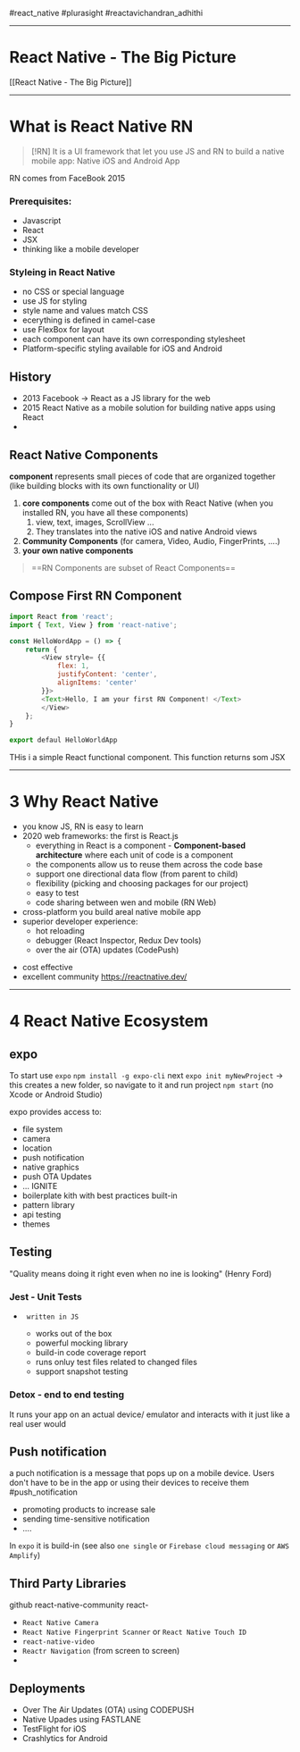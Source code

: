#react_native  #plurasight  #reactavichandran_adhithi 

---
# React Native - The Big Picture
[[React Native - The Big Picture]]



---
# What is React Native RN

>[!RN]
>It is a UI framework that let you use JS and RN to build a native mobile app:
>Native iOS and Android App

RN comes from FaceBook 2015

### Prerequisites:
- Javascript
- React
- JSX
- thinking like a mobile developer

### Styleing in React Native
- no CSS or special language
- use JS for styling
- style name and  values match CSS
- ecerything is defined in camel-case
- use FlexBox for layout
- each component can have its own corresponding stylesheet
- Platform-specific styling available for iOS and Android


## History
- 2013 Facebook -> React as a JS library for the web
- 2015 React Native as a mobile solution for building native apps using React
- 

## React Native Components
**component** represents small pieces of code that are organized together (like building blocks with its own functionality or UI)

1. **core components** come out of the box with React Native (when you installed RN, you have all these components)
	1. view, text, images, ScrollView ...
	2. They translates into the native iOS and native Android views
2. **Community Components** (for camera, Video, Audio, FingerPrints,  ....)
3. **your own native components**

>
>==RN Components are subset of React Components==
>
## Compose First RN Component
```javascript
import React from 'react';
import { Text, View } from 'react-native';

const HelloWordApp = () => {
	return {
		<View stryle= {{
			flex: 1,
			justifyContent: 'center',
			alignItems: 'center'
		}}>
		<Text>Hello, I am your first RN Component! </Text>
		</View>
	};
}

export defaul HelloWorldApp
```
THis i a simple React functional component. This function returns som JSX 

--------------------
# 3 Why React Native

- you know JS, RN is easy to learn
- 2020 web frameworks: the first is React.js
	- everything in React is a component - **Component-based architecture** where each unit of code is a component
	- the components allow us to reuse them across the code base
	- support one directional data flow (from parent to child)
	- flexibility (picking and choosing packages for our project)
	- easy to test
	- code sharing between wen and mobile (RN Web)
- cross-platform you build areal native mobile app
- superior developer experience:
	- hot reloading
	* debugger (React Inspector, Redux Dev tools)
	* over the air (OTA) updates (CodePush)
* cost effective
* excellent community https://reactnative.dev/

----------------
# 4 React Native Ecosystem
## expo
To start use `expo`
`npm install -g expo-cli`
next
`expo init myNewProject` -> this creates a new folder, so navigate to it and run project `npm start` (no Xcode or Android Studio)

expo provides access to:
- file system 
- camera
- location
- push notification
- native graphics
- push OTA Updates
- ...
IGNITE
- boilerplate kith with best practices built-in
- pattern library
- api testing
- themes

## Testing
"Quality means doing it right even when no ine is looking" (Henry Ford)

### Jest - Unit Tests
-      written in JS
	- works out of the box
	- powerful mocking library
	- build-in code coverage report
	- runs onluy test files related to changed files
	- support snapshot testing


### Detox - end to end testing
It runs your app on an actual device/ emulator and interacts with it just like a real user would


## Push notification
a puch notification is a message that pops up on a mobile device. Users don't have to be in the app or using their devices to receive them
#push_notification

- promoting products to increase sale
- sending time-sensitive notification
- ....

In `expo` it is build-in (see also `one single` or `Firebase cloud messaging` or `AWS Amplify`)


## Third Party Libraries
github 
	react-native-community
	react-

- `React Native Camera` 
- `React Native Fingerprint Scanner` or `React Native Touch ID`
- `react-native-video`
- `Reactr Navigation` (from screen to screen)
- 

## Deployments
- Over The Air Updates (OTA) using CODEPUSH
- Native Upades using FASTLANE
- TestFlight for iOS
- Crashlytics for Android 




